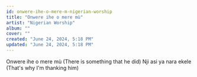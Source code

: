 ```yaml
---
id: onwere-ihe-o-mere-m-nigerian-worship
title: "Onwere ihe o mere mù"
artist: "Nigerian Worship"
album: ""
cover: ""
created: "June 24, 2024, 5:18 PM"
updated: "June 24, 2024, 5:18 PM"
---
```


Onwere ihe o mere mù
(There is something that he did)
Nji asi ya nara ekele
(That's why I'm thanking him)